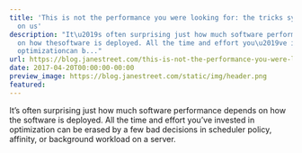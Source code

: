 ```yaml
---
title: 'This is not the performance you were looking for: the tricks systems play
  on us'
description: "It\u2019s often surprising just how much software performance depends
  on how thesoftware is deployed. All the time and effort you\u2019ve invested in
  optimizationcan b..."
url: https://blog.janestreet.com/this-is-not-the-performance-you-were-looking-for-the-tricks-systems-play-on-us/
date: 2017-04-20T00:00:00-00:00
preview_image: https://blog.janestreet.com/static/img/header.png
featured:
---
```


<p>It&rsquo;s often surprising just how much software performance depends on how the
software is deployed. All the time and effort you&rsquo;ve invested in optimization
can be erased by a few bad decisions in scheduler policy, affinity, or
background workload on a server.</p>



